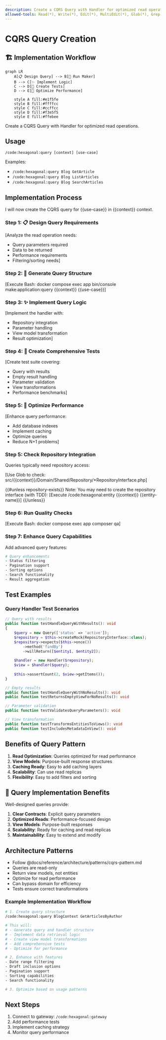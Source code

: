 ```yaml
---
description: Create a CQRS Query with Handler for optimized read operations
allowed-tools: Read(*), Write(*), Edit(*), MultiEdit(*), Glob(*), Grep(*), Bash(*), TodoWrite
---
```


# CQRS Query Creation

## 🏗️ Implementation Workflow

```mermaid
graph LR
    A[📋 Design Query] --> B[🔧 Run Maker]
    B --> C[✨ Implement Logic]
    C --> D[🧪 Create Tests]
    D --> E[🎯 Optimize Performance]
    
    style A fill:#e1f5fe
    style B fill:#ffffcc
    style C fill:#ccffcc
    style D fill:#f3e5f5
    style E fill:#ffebee
```

Create a CQRS Query with Handler for optimized read operations.

## Usage
`/code:hexagonal:query [context] [use-case]`

Examples:
- `/code:hexagonal:query Blog GetArticle`
- `/code:hexagonal:query Blog ListArticles`
- `/code:hexagonal:query Blog SearchArticles`

## Implementation Process

I will now create the CQRS query for {{use-case}} in {{context}} context.

### Step 1: 📋 Design Query Requirements

[Analyze the read operation needs:
- Query parameters required
- Data to be returned
- Performance requirements
- Filtering/sorting needs]

### Step 2: 🔧 Generate Query Structure

[Execute Bash: docker compose exec app bin/console make:application:query {{context}} {{use-case}}]

### Step 3: ✨ Implement Query Logic

[Implement the handler with:
- Repository integration
- Parameter handling
- View model transformation
- Result optimization]

### Step 4: 🧪 Create Comprehensive Tests

[Create test suite covering:
- Query with results
- Empty result handling
- Parameter validation
- View transformations
- Performance benchmarks]

### Step 5: 🎯 Optimize Performance

[Enhance query performance:
- Add database indexes
- Implement caching
- Optimize queries
- Reduce N+1 problems]

### Step 5: Check Repository Integration

Queries typically need repository access:

[Use Glob to check: src/{{context}}/Domain/Shared/Repository/*RepositoryInterface.php]

{{#unless repository-exists}}
Note: You may need to create the repository interface (with TDD):
[Execute /code:hexagonal:entity {{context}} {{entity-name}}]
{{/unless}}

### Step 6: Run Quality Checks

[Execute Bash: docker compose exec app composer qa]

### Step 7: Enhance Query Capabilities

Add advanced query features:

```bash
# Query enhancements
- Status filtering
- Pagination support
- Sorting options
- Search functionality
- Result aggregation
```

## Test Examples

### Query Handler Test Scenarios
```php
// Query with results
public function testHandleQueryWithResults(): void
{
    $query = new Query(['status' => 'active']);
    $repository = $this->createMock(RepositoryInterface::class);
    $repository->expects($this->once())
        ->method('findBy')
        ->willReturn([$entity1, $entity2]);
    
    $handler = new Handler($repository);
    $view = $handler($query);
    
    $this->assertCount(2, $view->getItems());
}

// Empty results
public function testHandleQueryWithNoResults(): void
public function testReturnsEmptyViewForNoResults(): void

// Parameter validation
public function testValidatesQueryParameters(): void

// View transformation
public function testTransformsEntitiesToViews(): void
public function testIncludesMetadataInView(): void
```

## Benefits of Query Pattern

1. **Read Optimization**: Queries optimized for read performance
2. **View Models**: Purpose-built response structures
3. **Caching Ready**: Easy to add caching layers
4. **Scalability**: Can use read replicas
5. **Flexibility**: Easy to add filters and sorting

## 🚨 Query Implementation Benefits

Well-designed queries provide:

1. **Clear Contracts**: Explicit query parameters
2. **Optimized Reads**: Performance-focused design
3. **View Models**: Purpose-built responses
4. **Scalability**: Ready for caching and read replicas
5. **Maintainability**: Easy to extend and modify

## Architecture Patterns
- Follow @docs/reference/architecture/patterns/cqrs-pattern.md
- Queries are read-only
- Return view models, not entities
- Optimize for read performance
- Can bypass domain for efficiency
- Tests ensure correct transformations

### Example Implementation Workflow

```bash
# 1. Create query structure
/code:hexagonal:query BlogContext GetArticlesByAuthor

# This will:
# - Generate query and handler structure
# - Implement data retrieval logic
# - Create view model transformations
# - Add comprehensive tests
# - Optimize for performance

# 2. Enhance with features
- Date range filtering
- Draft inclusion options
- Pagination support
- Sorting capabilities
- Search functionality

# 3. Optimize based on usage patterns
```

## Next Steps
1. Connect to gateway: `/code:hexagonal:gateway`
2. Add performance tests
3. Implement caching strategy
4. Monitor query performance